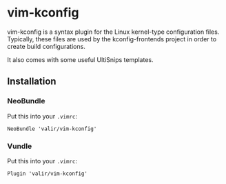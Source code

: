 
# vim-kconfig

vim-kconfig is a syntax plugin for the Linux kernel-type configuration files.
Typically, these files are used by the kconfig-frontends project in order to
create build configurations.

It also comes with some useful UltiSnips templates.

## Installation

### NeoBundle

Put this into your `.vimrc`:

```vim
NeoBundle 'valir/vim-kconfig'
```

### Vundle

Put this into your `.vimrc`:

```vim
Plugin 'valir/vim-kconfig'
```

